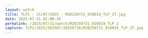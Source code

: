 ```yaml
---
layout: watch
title: TLP2 - 31/07/2025 - M20250731_010019_TLP_2T.jpg
date: 2025-07-31 01:00:19
permalink: /2025/07/31/watch/M20250731_010019_TLP_2
capture: TLP2/2025/202507/20250730/M20250731_010019_TLP_2T.jpg
---
```

